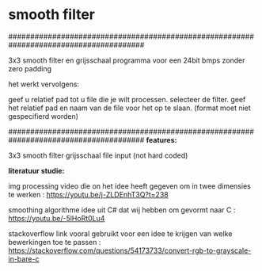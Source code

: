 # smooth filter
#######################################################################################

3x3 smooth filter en grijsschaal programma voor een  24bit bmps zonder zero padding

het werkt vervolgens:

geef u relatief pad tot u file die je wilt processen.
selecteer de filter.
geef het relatief pad en naam van de file  voor het op te slaan.  (format moet niet gespecifierd worden)

#######################################################################################
**features:**

3x3 smooth filter 
grijsschaal
file input (not hard coded)

**literatuur studie:**

img processing video die on het idee heeft gegeven om in twee dimensies te werken : 
https://youtu.be/j-ZLDEnhT3Q?t=238

smoothing algorithme idee uit C# dat wij hebben om gevormt naar C :
https://youtu.be/-5lHoRt0Lu4

stackoverflow link vooral gebruikt voor een idee te krijgen van welke bewerkingen toe te passen : 
https://stackoverflow.com/questions/54173733/convert-rgb-to-grayscale-in-bare-c
